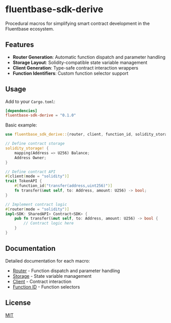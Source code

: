 # fluentbase-sdk-derive

Procedural macros for simplifying smart contract development in the Fluentbase ecosystem.

## Features

- **Router Generation**: Automatic function dispatch and parameter handling
- **Storage Layout**: Solidity-compatible state variable management
- **Client Generation**: Type-safe contract interaction wrappers
- **Function Identifiers**: Custom function selector support

## Usage

Add to your `Cargo.toml`:

```toml
[dependencies]
fluentbase-sdk-derive = "0.1.0"
```

Basic example:

```rust
use fluentbase_sdk_derive::{router, client, function_id, solidity_storage};

// Define contract storage
solidity_storage! {
    mapping(Address => U256) Balance;
    Address Owner;
}

// Define contract API
#[client(mode = "solidity")]
trait TokenAPI {
    #[function_id("transfer(address,uint256)")]
    fn transfer(&mut self, to: Address, amount: U256) -> bool;
}

// Implement contract logic
#[router(mode = "solidity")]
impl<SDK: SharedAPI> Contract<SDK> {
    pub fn transfer(&mut self, to: Address, amount: U256) -> bool {
        // Contract logic here
    }
}
```

## Documentation

Detailed documentation for each macro:

- [Router](docs/router.md) - Function dispatch and parameter handling
- [Storage](docs/storage.md) - State variable management
- [Client](docs/client.md) - Contract interaction
- [Function ID](docs/function_id.md) - Function selectors

## License

[MIT](LICENSE)

